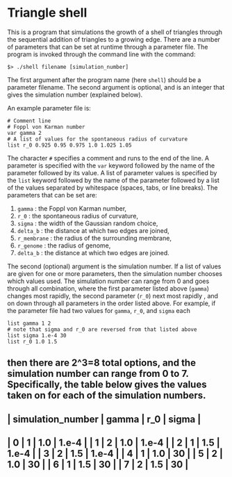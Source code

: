Triangle shell
==============

This is a program that simulations the growth of a shell of triangles
through the sequential addition of triangles to a growing edge. There
are a number of parameters that can be set at runtime through a
parameter file. The program is invoked through the command line with
the command:

```
$> ./shell filename [simulation_number]
```

The first argument after the program name (here `shell`) should be a
parameter filename. The second argument is optional, and is an
integer that gives the simulation number (explained below). 

An example parameter file is:
```
# Comment line
# Foppl von Karman number
var gamma 2
# A list of values for the spontaneous radius of curvature
list r_0 0.925 0.95 0.975 1.0 1.025 1.05
```
The character `#` specifies a comment and runs to the end of the
line. A parameter is specified with the `var` keyword followed by the
name of the parameter followed by its value. A list of parameter
values is specified by the `list` keyword followed by the name of the
parameter followed by a list of the values separated by whitespace
(spaces, tabs, or line breaks). The parameters that can be set are:
 
 1. `gamma` : the Foppl von Karman number,
 2. `r_0` : the spontaneous radius of curvature,
 3. `sigma` : the width of the Gaussian random choice,
 4. `delta_b` : the distance at which two edges are joined,
 5. `r_membrane` : the radius of the surrounding membrane,
 6. `r_genome` : the radius of genome,
 7. `delta_b` : the distance at which two edges are joined.

The second (optional) argument is the simulation number. If a list of
values are given for one or more parameters, then the simulation
number chooses which values used. The simulation number can range
from 0 and goes through all combination, where the first parameter
listed above (`gamma`) changes most rapidly, the second parameter
(`r_0`) next most rapidly , and on down through all parameters in the
order listed above. For example, if the parameter file had two values
for `gamma`, `r_0`, and `sigma` each
```
list gamma 1 2
# note that sigma and r_0 are reversed from that listed above
list sigma 1.e-4 30
list r_0 1.0 1.5
```
then there are 2^3=8 total options, and the simulation number can
range from 0 to 7. Specifically, the table below gives the values taken on for each of the simulation numbers.
-------------------------------------------
| simulation_number | gamma | r_0 | sigma |
-------------------------------------------
|                 0 |     1 | 1.0 | 1.e-4 |
|                 1 |     2 | 1.0 | 1.e-4 |
|                 2 |     1 | 1.5 | 1.e-4 |
|                 3 |     2 | 1.5 | 1.e-4 |
|                 4 |     1 | 1.0 |    30 |
|                 5 |     2 | 1.0 |    30 |
|                 6 |     1 | 1.5 |    30 |
|                 7 |     2 | 1.5 |    30 |
-------------------------------------------
